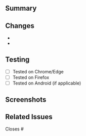 ## Summary

<!-- Briefly describe what this PR does -->

## Changes

<!-- List the main changes made in this PR -->

-
-

## Testing

<!-- Describe how you tested these changes -->

- [ ] Tested on Chrome/Edge
- [ ] Tested on Firefox
- [ ] Tested on Android (if applicable)

## Screenshots

<!-- If applicable, add screenshots to demonstrate the changes -->

## Related Issues

<!-- Link any related issues using #issue-number -->

Closes #
